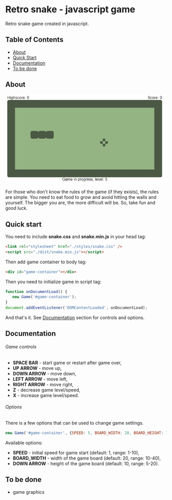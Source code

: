 # Retro snake - javascript game
Retro snake game created in javascript.

## Table of Contents

* [About](#about)
* [Quick Start](#quick-start)
* [Documentation](#documentation)
* [To be done](#to-be-done)

## About

![Snake game](./documentation/game_screen.jpg)

For those who don't know the rules of the game (if they exists), the rules are simple. You need to eat food to grow and avoid hitting the walls and yourself. The bigger you are, the more difficult will be. So, take fun and good luck.

## Quick start
You need to include **snake.css** and **snake.min.js** in your head tag:
```html
<link rel="stylesheet" href="./styles/snake.css" />
<script src="./dist/snake.min.js"></script>
```

Then add game container to body tag:
```html
<div id="game-container"></div>
```

Then you need to initialize game in script tag:
```javascript
function onDocumentLoad() {
   new Game('#game-container');
}
document.addEventListener('DOMContentLoaded', onDocumentLoad);
```
And that's it. See [Documentation](#documentation) section for controls and options.

## Documentation

###### Game controls
- **SPACE BAR** - start game or restart after game over,
- **UP ARROW** - move up,
- **DOWN ARROW** - move down,
- **LEFT ARROW** - move left,
- **RIGHT ARROW** - move right,
- **Z** - decrease game level/speed,
- **X** - increase game level/speed.

###### Options
There is a few options that can be used to change game settings.
```javascript
new Game('#game-container', {SPEED: 5, BOARD_WIDTH: 20, BOARD_HEIGHT: 10});
```
Available options:
- **SPEED** - initial speed for game start (default: 1, range: 1-10),
- **BOARD_WIDTH** - width of the game board (default: 20, range: 10-40),
- **DOWN ARROW** - height of the game board (default: 10, range: 5-20).

## To be done
- game graphics
